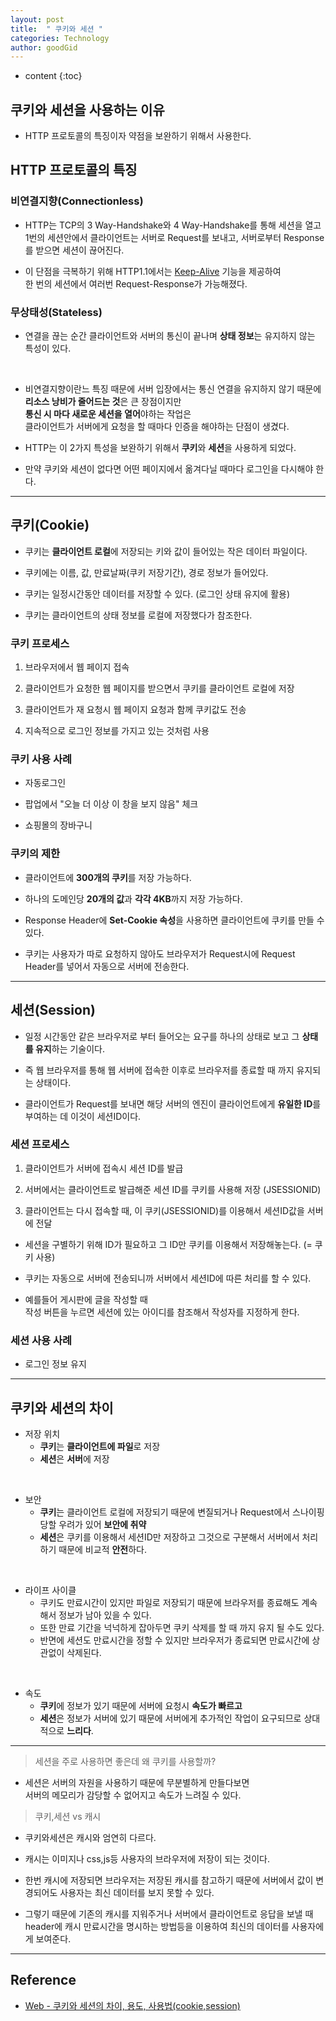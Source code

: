 ```yaml
---
layout: post
title:  " 쿠키와 세션 "
categories: Technology
author: goodGid
---
```

* content
{:toc}

## 쿠키와 세션을 사용하는 이유

* HTTP 프로토콜의 특징이자 약점을 보완하기 위해서 사용한다.









## HTTP 프로토콜의 특징

### 비연결지향(Connectionless)

* HTTP는 TCP의 3 Way-Handshake와 4 Way-Handshake를 통해 세션을 열고 <br> 1번의 세션안에서 클라이언트는 서버로 Request를 보내고, 서버로부터 Response를 받으면 세션이 끊어진다.

* 이 단점을 극복하기 위해 HTTP1.1에서는 [Keep-Alive]({{site.url}}/HTTP-Keep-Alivemd) 기능을 제공하여 <br> 한 번의 세션에서 여러번 Request-Response가 가능해졌다.

### 무상태성(Stateless)

* 연결을 끊는 순간 클라이언트와 서버의 통신이 끝나며 **상태 정보**는 유지하지 않는 특성이 있다.


<br>


* 비연결지향이란느 특징 때문에 서버 입장에서는 통신 연결을 유지하지 않기 때문에 <br> **리소스 낭비가 줄어드는 것**은 큰 장점이지만 <br> **통신 시 마다 새로운 세션을 열어**야하는 작업은 <br> 클라이언트가 서버에게 요청을 할 때마다 인증을 해야하는 단점이 생겼다.

* HTTP는 이 2가지 특성을 보완하기 위해서 **쿠키**와 **세션**을 사용하게 되었다.

* 만약 쿠키와 세션이 없다면 어떤 페이지에서 옮겨다닐 때마다 로그인을 다시해야 한다.



---



## 쿠키(Cookie)

* 쿠키는 **클라이언트 로컬**에 저장되는 키와 값이 들어있는 작은 데이터 파일이다.

* 쿠키에는 이름, 값, 만료날짜(쿠키 저장기간), 경로 정보가 들어있다.

* 쿠키는 일정시간동안 데이터를 저장할 수 있다. (로그인 상태 유지에 활용)

* 쿠키는 클라이언트의 상태 정보를 로컬에 저장했다가 참조한다.

### 쿠키 프로세스

1. 브라우저에서 웹 페이지 접속

2. 클라이언트가 요청한 웹 페이지를 받으면서 쿠키를 클라이언트 로컬에 저장

3. 클라이언트가 재 요청시 웹 페이지 요청과 함께 쿠키값도 전송

4. 지속적으로 로그인 정보를 가지고 있는 것처럼 사용

### 쿠키 사용 사례

* 자동로그인

* 팝업에서 "오늘 더 이상 이 창을 보지 않음" 체크

* 쇼핑몰의 장바구니

### 쿠키의 제한

* 클라이언트에 **300개의 쿠키**를 저장 가능하다.

* 하나의 도메인당 **20개의 값**과 **각각 4KB**까지 저장 가능하다.

* Response Header에 **Set-Cookie 속성**을 사용하면 클라이언트에 쿠키를 만들 수 있다.

* 쿠키는 사용자가 따로 요청하지 않아도 브라우저가 Request시에 Request Header를 넣어서 자동으로 서버에 전송한다.


---


## 세션(Session)

* 일정 시간동안 같은 브라우저로 부터 들어오는 요구를 하나의 상태로 보고 그 **상태를 유지**하는 기술이다.

* 즉 웹 브라우저를 통해 웹 서버에 접속한 이후로 브라우저를 종료할 때 까지 유지되는 상태이다.

* 클라이언트가 Request를 보내면 해당 서버의 엔진이 클라이언트에게 **유일한 ID**를 부여하는 데 이것이 세션ID이다.

### 세션 프로세스

1. 클라이언트가 서버에 접속시 세션 ID를 발급

2. 서버에서는 클라이언트로 발급해준 세션 ID를 쿠키를 사용해 저장 (JSESSIONID)

3. 클라이언트는 다시 접속할 때, 이 쿠키(JSESSIONID)를 이용해서 세션ID값을 서버에 전달

* 세션을 구별하기 위해 ID가 필요하고 그 ID만 쿠키를 이용해서 저장해놓는다. (= 쿠키 사용)

* 쿠키는 자동으로 서버에 전송되니까 서버에서 세션ID에 따른 처리를 할 수 있다.

* 예를들어 게시판에 글을 작성할 때 <br> 작성 버튼을 누르면 세션에 있는 아이디를 참조해서 작성자를 지정하게 한다.

### 세션 사용 사례

* 로그인 정보 유지




---


## 쿠키와 세션의 차이

* 저장 위치
    - **쿠키**는 **클라이언트에 파일**로 저장
    - **세션**은 **서버**에 저장

<br>

* 보안
    - **쿠키**는 클라이언트 로컬에 저장되기 때문에 변질되거나 Request에서 스나이핑 당할 우려가 있어 **보안에 취약**
    - **세션**은 쿠키를 이용해서 세션ID만 저장하고 그것으로 구분해서 서버에서 처리하기 때문에 비교적 **안전**하다.

<br>


* 라이프 사이클 
    - 쿠키도 만료시간이 있지만 파일로 저장되기 때문에 브라우저를 종료해도 계속해서 정보가 남아 있을 수 있다. 
    - 또한 만료 기간을 넉넉하게 잡아두면 쿠키 삭제를 할 때 까지 유지 될 수도 있다.
    - 반면에 세션도 만료시간을 정할 수 있지만 브라우저가 종료되면 만료시간에 상관없이 삭제된다.

<br>

* 속도
    - **쿠키**에 정보가 있기 때문에 서버에 요청시 **속도가 빠르고** 
    - **세션**은 정보가 서버에 있기 때문에 서버에게 추가적인 작업이 요구되므로 상대적으로 **느리다**.


---


> 세션을 주로 사용하면 좋은데 왜 쿠키를 사용할까?

* 세션은 서버의 자원을 사용하기 때문에 무분별하게 만들다보면 <br> 서버의 메모리가 감당할 수 없어지고 속도가 느려질 수 있다.

> 쿠키,세션 vs 캐시

* 쿠키와세션은 캐시와 엄연히 다르다.

* 캐시는 이미지나 css,js등 사용자의 브라우저에 저장이 되는 것이다.

* 한번 캐시에 저장되면 브라우저는 저장된 캐시를 참고하기 때문에 서버에서 값이 변경되어도 사용자는 최신 데이터를 보지 못할 수 있다.

* 그렇기 때문에 기존의 캐시를 지워주거나 서버에서 클라이언트로 응답을 보낼 때  <br> header에 캐시 만료시간을 명시하는 방법등을 이용하여 최신의 데이터를 사용자에게 보여준다.




---

## Reference

* [Web - 쿠키와 세션의 차이, 용도, 사용법(cookie,session)](http://jeong-pro.tistory.com/80)